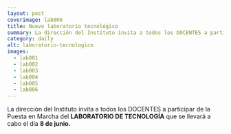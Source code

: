 ```yaml
---
layout: post
coverimage: lab006
title: Nuevo laboratorio tecnológico
summary: La dirección del Instituto invita a todos los DOCENTES a participar de la Puesta en Marcha del LABORATORIO DE TECNOLOGÍA que se llevará a cabo el día 8 de junio.
category: daily
alt: laboratorio-tecnologico
images:
  - lab001
  - lab002
  - lab003
  - lab004
  - lab005
  - lab006
---
```


La dirección del Instituto invita a todos los DOCENTES a participar de la Puesta en Marcha del **LABORATORIO DE TECNOLOGÍA** que se llevará a cabo el día **8 de junio.**
